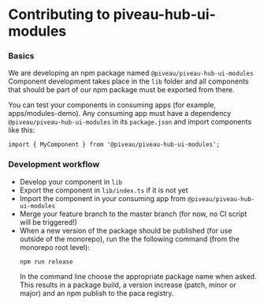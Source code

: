 # Contributing to piveau-hub-ui-modules

### Basics

We are developing an npm package named `@piveau/piveau-hub-ui-modules`
Component development takes place in the `lib` folder and
all components that should be part of our npm package must be
exported from there.

You can test your components in consuming apps (for example, apps/modules-demo).
Any consuming app must have a dependency `@piveau/piveau-hub-ui-modules` in
its `package.json` and import components like this:

```
import { MyComponent } from '@piveau/piveau-hub-ui-modules';
```

### Development workflow

* Develop your component in `lib`
* Export the component in `lib/index.ts` if it is not yet
* Import the component in your consuming app from `@piveau/piveau-hub-ui-modules`
* Merge your feature branch to the master branch (for now, no CI script will be triggered!)
* When a new version of the package should be published (for use outside of the monorepo), 
  run the the following command (from the monorepo root level):
  ```
  npm run release
  ```
  In the command line choose the appropriate package name when asked. This results in a package build, a version increase (patch, minor or major) and
  an npm publish to the paca registry.


